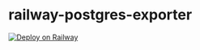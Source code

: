 # railway-postgres-exporter

[![Deploy on Railway](https://railway.app/button.svg)](https://railway.app/template/gDzHrM?referralCode=9kQOPq)
